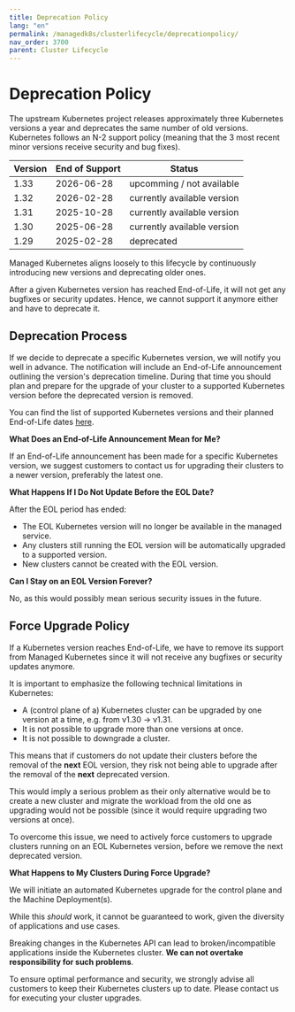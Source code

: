 ```yaml
---
title: Deprecation Policy
lang: "en"
permalink: /managedk8s/clusterlifecycle/deprecationpolicy/
nav_order: 3700
parent: Cluster Lifecycle
---
```


# Deprecation Policy

The upstream Kubernetes project releases approximately three Kubernetes versions a year and deprecates the same number of old versions.
Kubernetes follows an N-2 support policy (meaning that the 3 most recent minor versions receive security and bug fixes).


| Version | End of Support | Status |
| ----------- | ----------- | ----------- |
| 1.33 | 2026-06-28 | upcomming / not available |
| 1.32 | 2026-02-28 | currently available version |
| 1.31 | 2025-10-28 | currently available version |
| 1.30 | 2025-06-28 | currently available version |
| 1.29 | 2025-02-28 | deprecated |


Managed Kubernetes aligns loosely to this lifecycle by continuously introducing new versions and deprecating older ones.

After a given Kubernetes version has reached End-of-Life, it will not get any bugfixes or security updates. Hence, we cannot support it anymore either and have to deprecate it.

## Deprecation Process

If we decide to deprecate a specific Kubernetes version, we will notify you well in advance. The notification will include an End-of-Life announcement outlining the version's deprecation timeline. During that time you should plan and prepare for the upgrade of your cluster to a supported Kubernetes version before the deprecated version is removed.

You can find the list of supported Kubernetes versions and their planned End-of-Life dates [here](/managedk8s/about/kubernetesversions/).

**What Does an End-of-Life Announcement Mean for Me?**

If an End-of-Life announcement has been made for a specific Kubernetes version, we suggest customers to contact us for upgrading their clusters to a newer version, preferably the latest one.

**What Happens If I Do Not Update Before the EOL Date?**

After the EOL period has ended:

- The EOL Kubernetes version will no longer be available in the managed service.
- Any clusters still running the EOL version will be automatically upgraded to a supported version.
- New clusters cannot be created with the EOL version.

**Can I Stay on an EOL Version Forever?**

No, as this would possibly mean serious security issues in the future.

## Force Upgrade Policy

If a Kubernetes version reaches End-of-Life, we have to remove its support from Managed Kubernetes since it will not receive any bugfixes or security updates anymore.

It is important to emphasize the following technical limitations in Kubernetes:

* A (control plane of a) Kubernetes cluster can be upgraded by one version at a time, e.g. from v1.30 -> v1.31.
* It is not possible to upgrade more than one versions at once.
* It is not possible to downgrade a cluster.

This means that if customers do not update their clusters before the removal of the **next** EOL version, they risk not being able to upgrade after the removal of the **next** deprecated version.

This would imply a serious problem as their only alternative would be to create a new cluster and migrate the workload from the old one as upgrading would not be possible (since it would require upgrading two versions at once).

To overcome this issue, we need to actively force customers to upgrade clusters running on an EOL Kubernetes version, before we remove the next deprecated version.

**What Happens to My Clusters During Force Upgrade?**

We will initiate an automated Kubernetes upgrade for the control plane and the Machine Deployment(s).

While this *should* work, it cannot be guaranteed to work, given the diversity of applications and use cases.

Breaking changes in the Kubernetes API can lead to broken/incompatible applications inside the Kubernetes cluster. **We can not overtake responsibility for such problems**.

To ensure optimal performance and security, we strongly advise all customers to keep their Kubernetes clusters up to date. Please contact us for executing your cluster upgrades.
